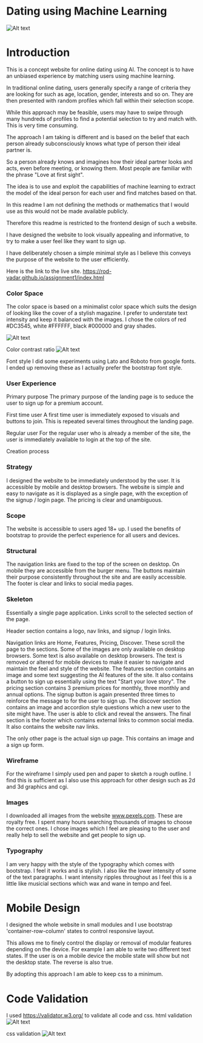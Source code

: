 # Dating using Machine Learning

![Alt text](wireframe-ref-images/desire-header.PNG)

# Introduction

This is a concept website for online dating using AI.  The concept is to have an unbiased experience by matching users using machine learning.

In traditional online dating, users generally specify a range of criteria they are looking for such as age, location, gender, interests and so on.  They are then presented with random profiles which fall within their selection scope.

While this approach may be feasible, users may have to swipe through many hundreds of profiles to find a potential selection to try and match with.  This is very time consuming.

The approach I am taking is different and is based on the belief that each person already subconsciously knows what type of person their ideal partner is.

So a person already knows and imagines how their ideal partner looks and acts, even before meeting, or knowing them.  Most people are familiar with the phrase "Love at first sight".

The idea is to use and exploit the capabilities of machine learning to extract the model of the ideal person for each user and find matches based on that.

In this readme I am not defining the methods or mathematics that I would use as this would not be made available publicly.

Therefore this readme is restricted to the frontend design of such a website.

I have designed the website to look visually appealing and informative, to try to make a user feel like they want to sign up.

I have deliberately chosen a simple minimal style as I believe this conveys the purpose of the website to the user efficiently.

Here is the link to the live site.  https://rod-vadar.github.io/assignment1/index.html

### **Color Space**
The color space is based on a minimalist color space which suits the design of looking like the cover of a stylish magazine. I prefer to understate text intensity and keep it balanced with the images.
I chose the colors of red #DC3545, white #FFFFFF, black #000000 and gray shades.

![Alt text](wireframe-ref-images/Desire%20Color%20Space.png)

Color contrast ratio
![Alt text](wireframe-ref-images/desire-contrast.PNG)

Font style
I did some experiments using Lato and Roboto from google fonts.  I ended up removing these as I actually prefer the bootstrap font style.

### **User Experience**

Primary purpose
The primary purpose of the landing page is to seduce the user to sign up for a premium account.

First time user
A first time user is immediately exposed to visuals and buttons to join.  This is repeated several times throughout the landing page.

Regular user
For the regular user who is already a member of the site, the user is immediately available to login at the top of the site.

Creation process

### **Strategy**
I designed the website to be immediately understood by the user.
It is accessible by mobile and desktop browsers.
The website is simple and easy to navigate as it is displayed as a single page, with the exception of the signup / login page.
The pricing is clear and unambiguous.

### **Scope**
The website is accessible to users aged 18+ up.
I used the benefits of bootstrap to provide the perfect experience for all users and devices.

### **Structural**
The navigation links are fixed to the top of the screen on desktop.  On mobile they are accessible from the burger menu.
The buttons maintain their purpose consistently throughout the site and are easily accessible.
The footer is clear and links to social media pages.

### **Skeleton**
Essentially a single page application.
Links scroll to the selected section of the page.

Header section contains a logo, nav links, and signup / login links.

Navigation links are Home, Features, Pricing, Discover. These scroll the page to the sections.
Some of the images are only available on desktop browsers.
Some text is also available on desktop browsers.
The text is removed or altered for mobile devices to make it easier to navigate and maintain the feel and style of the website.
The features section contains an image and some text suggesting the AI features of the site.  It also contains a button to sign up essentially using the text "Start your love story".
The pricing section contains 3 premium prices for monthly, three monthly and annual options.  The signup button is again presented three times to reinforce the message to for the user to sign up.
The discover section contains an image and accordion style questions which a new user to the site might have.  The user is able to click and reveal the answers.
The final section is the footer which contains external links to common social media.  It also contains the website nav links.

The only other page is the actual sign up page.  This contains an image and a sign up form.

### **Wireframe**
For the wireframe I simply used pen and paper to sketch a rough outline.  I find this is sufficient as I also use this approach for other design such as 2d and 3d graphics and cgi.

### **Images**
I downloaded all images from the website www.pexels.com.  These are royalty free. I spent many hours searching thousands of images to choose the correct ones.  I chose images which I feel are pleasing to the user and really help to sell the website and get people to sign up.

### **Typography**
I am very happy with the style of the typography which comes with bootstrap.  I feel it works and is stylish.  I also like the lower intensity of some of the text paragraphs.  I want intensity ripples throughout as I feel this is a little like musicial sections which wax and wane in tempo and feel.

# Mobile Design

I designed the whole website in small modules and I use bootstrap 'container-row-column' states to control responsive layout.

This allows me to finely control the display or removal of modular features depending on the device.
For example I am able to write two different text states.
If the user is on a mobile device the mobile state will show but not the desktop state.
The reverse is also true.

By adopting this approach I am able to keep css to a minimum.

# Code Validation

I used https://validator.w3.org/ to validate all code and css.
html validation
![Alt text](code-validate.PNG)

css validation
![Alt text](css-validate.PNG)




